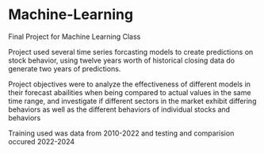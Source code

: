 # Machine-Learning
Final Project for Machine Learning Class

Project used several time series forcasting models to create predictions on stock behavior, using twelve years worth of historical closing data do generate two years of predictions.

Project objectives were to analyze the effectiveness of different models in their forecast abailities when being compared to actual values in the same time range, and investigate if different sectors in the market exhibit differing behaviors as well as the different behaviors of individual stocks and behaviors

Training used was data from 2010-2022 and testing and comparision occured 2022-2024
